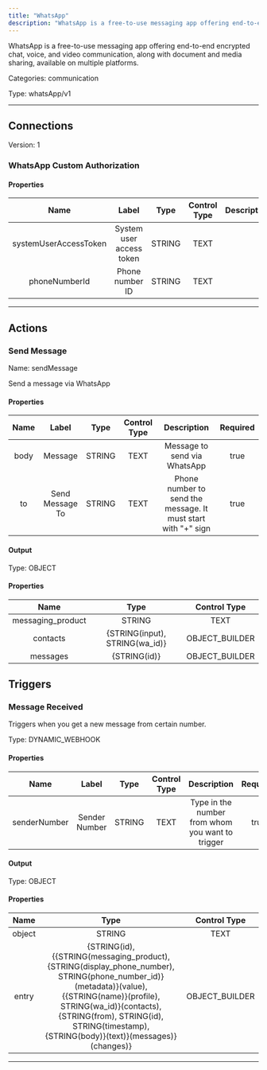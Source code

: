 ```yaml
---
title: "WhatsApp"
description: "WhatsApp is a free-to-use messaging app offering end-to-end encrypted chat, voice, and video communication, along with document and media sharing, available on multiple platforms."
---
```


WhatsApp is a free-to-use messaging app offering end-to-end encrypted chat, voice, and video communication, along with document and media sharing, available on multiple platforms.


Categories: communication


Type: whatsApp/v1

<hr />



## Connections

Version: 1


### WhatsApp Custom Authorization

#### Properties

|      Name       |      Label     |     Type     |     Control Type     |     Description     |     Required        |
|:--------------:|:--------------:|:------------:|:--------------------:|:-------------------:|:-------------------:|
| systemUserAccessToken | System user access token | STRING | TEXT  |  | true  |
| phoneNumberId | Phone number ID | STRING | TEXT  |  | true  |





<hr />



## Actions


### Send Message
Name: sendMessage

Send a message via WhatsApp

#### Properties

|      Name       |      Label     |     Type     |     Control Type     |     Description     |     Required        |
|:--------------:|:--------------:|:------------:|:--------------------:|:-------------------:|:-------------------:|
| body | Message | STRING | TEXT  |  Message to send via WhatsApp  |  true  |
| to | Send Message To | STRING | TEXT  |  Phone number to send the message. It must start with "+" sign  |  true  |


#### Output



Type: OBJECT


#### Properties

|     Name     |     Type     |     Control Type     |
|:------------:|:------------:|:--------------------:|
| messaging_product | STRING | TEXT  |
| contacts | {STRING\(input), STRING\(wa_id)} | OBJECT_BUILDER  |
| messages | {STRING\(id)} | OBJECT_BUILDER  |








## Triggers


### Message Received
Triggers when you get a new message from certain number.

Type: DYNAMIC_WEBHOOK
#### Properties

|      Name       |      Label     |     Type     |     Control Type     |     Description     |     Required        |
|:--------------:|:--------------:|:------------:|:--------------------:|:-------------------:|:-------------------:|
| senderNumber | Sender Number | STRING | TEXT  |  Type in the number from whom you want to trigger  |  true  |


#### Output



Type: OBJECT


#### Properties

|     Name     |     Type     |     Control Type     |
|:------------:|:------------:|:--------------------:|
| object | STRING | TEXT  |
| entry | {STRING\(id), {{STRING\(messaging_product), {STRING\(display_phone_number), STRING\(phone_number_id)}\(metadata)}\(value), {{STRING\(name)}\(profile), STRING\(wa_id)}\(contacts), {STRING\(from), STRING\(id), STRING\(timestamp), {STRING\(body)}\(text)}\(messages)}\(changes)} | OBJECT_BUILDER  |







<hr />

